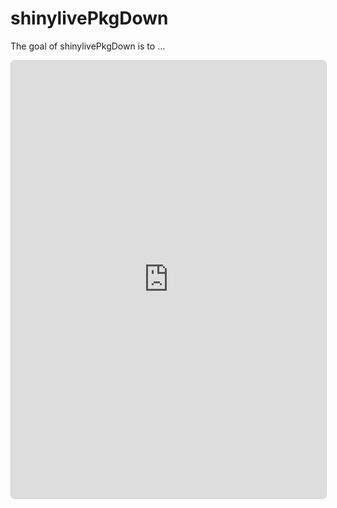 
<!-- README.md is generated from README.Rmd. Please edit that file -->

# shinylivePkgDown

<!-- badges: start -->
<!-- badges: end -->

The goal of shinylivePkgDown is to …

<div class="card bslib-card bslib-mb-spacing html-fill-item html-fill-container" data-bslib-card-init data-require-bs-caller="card()" data-require-bs-version="5">
<div class="card-body bslib-gap-spacing html-fill-item html-fill-container" style="margin-top:auto;margin-bottom:auto;flex:1 1 auto;">
<iframe src="https://shinylive.rinterface.com/app/#h=0&code=NobwRAdghgtgpmAXGKAHVA6ASmANGAYwHsIAXOMpMAGwEsAjAJykYE8AKAZwAtaJWAlAB0IdJiw71OAFgAiUHsIgiArrQAEAHgC06gCYLu9Iiz0AFKAHM47EevWlapanHUBedULAAhIgA91AEEzAEkvXDt9Q2NTAAk4KD04RnYBCIh7Ax4Yxj0AZVok+hZU9Mzok1zfPQ5I+1IrTgASTlJWF1swYxr1EHViggBrS0YiFQg9bWJqIkZEdUtuIlaAd15yAF8vNLr1ADNqNT0sIhXbDPtLqAJHEm8VUlISTqfLSxcAfWM-cM8wABUiG8XOpfD8wDsLpd1NdbhB7o9nl5GHAYEQAG5wL7+X5eLCojGuMG-AjUBScdx-eiWbQGCDWRjbMrQmE3Wh3B5PCCdFGtWZY764sD4vko0E4vDqUnkyleanaTgqAgEOCcThM3b2WHs+GcpFgFSoAzkbHg3B-ACqRqg5HFZqlZLVsq6NNQjFoMAk212kOhTFKu2+5xZDicII85D8pAA8g9UA9Ot8Pq0bXANVDLl4wf0iDVwpr1IVnTBWIK8AXpmTUJwGOH1P8sBaAKLM6Gk5ZQeh1hvN1uXVAzGNxhNeAdEUjejNKexKJQiTjJTGMLS6PbjNnPPjx0jmsakbfmhdqnUCXqRPfbppj0gr9QoibJMyD9ggXYogCO7AAhFuHk0S98TSVmgC56NO-bPowECzDA7AAEwAAwIQI4EbOB57DqQTRJimto6HeFBJIw-xwFGL67Lhrj4bQezqOwv5YQB-hAUQ1BVqBp5eMB1ZwHoXjqHA1ALn866sexvFeLsqAKOQnQALKsDmAS0OqkqUah6EXEQUiLnATaYmQ9EQJerzvAK-jmq+GaGsacBgp0TH2tqJDOqZLiTvYaGROeOmMJi+kUKQRmXiiaKYqalm7DZqb2V4jm-M5GQeMiBKYh56heRcPkLn5ekGUFDFNLyTwohFZ7Wda5CxWA8WSolzrFfy6WZfY2W6QFhmFdFJrfJFFW2bFGatTVpYSuaBb1clBqVWmkoFkQqBwhSHh0K0wYhqGziuB43BwZ0ABycArJt7mSlkRiVHo3iJNY7AAIzmtMszOm6HpehCvobbhKjLX8dIMriQ2XJwrGFPEiTJJSPYtgW9grIUpDcJS0gFuBM6RC1nhab5-n5cFf6OU06IqbWcB9W2Ykgbxt40XRhWE9xHF-IzElgAJQmuF4olsVTfFgLsxM1l2VG6LT+OMaNfhEyTwucWAguk-xgnCV4vB6Ekyj8xm8BqlYIvqNJrQ2F4ClKYWqmPZTPF6ONKATL8CuyxRSwrPt440bQBA2jq7A65wevmm0qDbX8KwsBAfCWL8egqMwcKUndGkiFsygQDwfCsIE6DsGoh66YwShgBsuDgNA8BULITZ5AAwlgIRmP8ITRvteCECQ5CUMg-xhnA8zxGxRDqHkvD8F+IiBA8SxzOo8jE3o6gAOLMBAABWJAYOPk+zBajDUPM3CPKgiAAPTH+6ZDJHs1xwBgxAwCIAAynsUAu8xySE-wiLIKkDlArBybmXuQ8XZewXCIf4jR5jWEeJHBUDRGDkD4hAf4rBg7zGHhnEQRcS6QFgAgZA+JEjwAwDAPQrdiAX07gCXgFIVIwgyP3GY6gADqsxqDzwwfwGE6AN4QCLgAXSAA" height="700" width="100%" style="border: 1px solid rgba(0,0,0,0.175); border-radius: .375rem;" allowfullscreen="" allow="autoplay" data-external="1"></iframe>
</div>
<script data-bslib-card-init>bslib.Card.initializeAllCards();</script>
</div>
